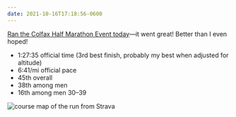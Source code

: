 ```yaml
---
date: 2021-10-16T17:18:56-0600
---
```


[Ran the Colfax Half Marathon Event today][race]—it went great! Better than I even hoped!

- 1:27:35 official time (3rd best finish, probably my best when adjusted for altitude)
- 6:41/mi official pace
- 45th overall
- 38th among men
- 16th among men 30–39

<img src="https://cdn.chriskrycho.com/file/chriskrycho-com/images/race.png" alt="course map of the run from Strava">

[race]: https://www.strava.com/activities/6121559539